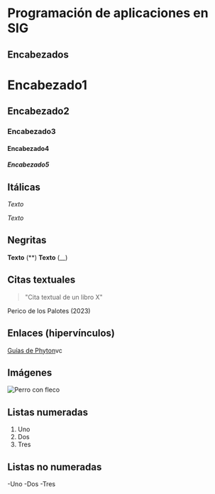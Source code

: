 # Programación de aplicaciones en SIG

## Encabezados

# Encabezado1
## Encabezado2
### Encabezado3
#### Encabezado4
##### Encabezado5

## Itálicas

*Texto*

_Texto_

## Negritas

**Texto** (**)
__Texto__ (__)

## Citas textuales

> "Cita textual
> de un libro X"

Perico de los Palotes (2023)

## Enlaces (hipervínculos)

[]()

[Guías de Phyton](https://packaging.python.org/en/latest/guides/)vc

## Imágenes

![Perro con fleco](https://www.pinterest.com/pin/819514463432718241/)

## Listas numeradas

1. Uno
2. Dos
3. Tres

## Listas no numeradas

-Uno
-Dos
-Tres



